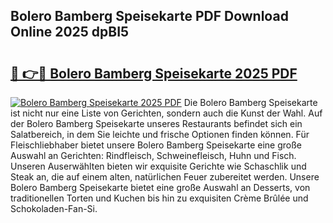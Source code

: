 ## Bolero Bamberg Speisekarte PDF Download Online 2025 dpBI5

# <h2><a href="http://gccy9t.nevu.top/?p=Bolero+Bamberg+Speisekarte">🔗 👉🔴 Bolero Bamberg Speisekarte 2025 PDF</a></h2>

[![Bolero Bamberg Speisekarte 2025 PDF](https://i.imgur.com/dBaPXMq.png)](http://gccy9t.nevu.top/?p=Bolero+Bamberg+Speisekarte)
Die Bolero Bamberg Speisekarte ist nicht nur eine Liste von Gerichten, sondern auch die Kunst der Wahl. Auf der Bolero Bamberg Speisekarte unseres Restaurants befindet sich ein Salatbereich, in dem Sie leichte und frische Optionen finden können. Für Fleischliebhaber bietet unsere Bolero Bamberg Speisekarte eine große Auswahl an Gerichten: Rindfleisch, Schweinefleisch, Huhn und Fisch. Unseren Auserwählten bieten wir exquisite Gerichte wie Schaschlik und Steak an, die auf einem alten, natürlichen Feuer zubereitet werden. Unsere Bolero Bamberg Speisekarte bietet eine große Auswahl an Desserts, von traditionellen Torten und Kuchen bis hin zu exquisiten Crème Brûlée und Schokoladen-Fan-Si.
